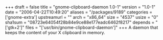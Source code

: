 +++
draft = false
title = "gnome-clipboard-daemon 1.0-1"
version = "1.0-1"
date = "2006-04-22T10:49:20"
aliases = "/packages/9189"
categories = ['gnome-extra']
upstreamurl = ""
arch = "x86_64"
size = "4537"
usize = "0"
sha1sum = "08723e64054f28b84e9ce88e177eadc6462f8217"
depends = "['gtk+2']"
files = "['usr/bin/gnome-clipboard-daemon']"
+++
A daemon that keeps the content of your X clipboard in memory.